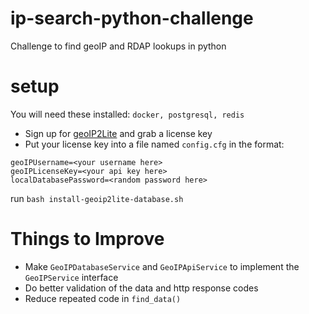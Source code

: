 # ip-search-python-challenge
Challenge to find geoIP and RDAP lookups in python

# setup
You will need these installed:
`docker, postgresql, redis`

 - Sign up for [geoIP2Lite](https://www.maxmind.com/en/geolite2/signup?lang=en) and grab a license key
 - Put your license key into a file named `config.cfg` in the format:

```
geoIPUsername=<your username here>
geoIPLicenseKey=<your api key here>
localDatabasePassword=<random password here>
```

run `bash install-geoip2lite-database.sh` 


# Things to Improve
 - Make `GeoIPDatabaseService` and `GeoIPApiService` to implement the `GeoIPService` interface
 - Do better validation of the data and http response codes
 - Reduce repeated code in `find_data()`

